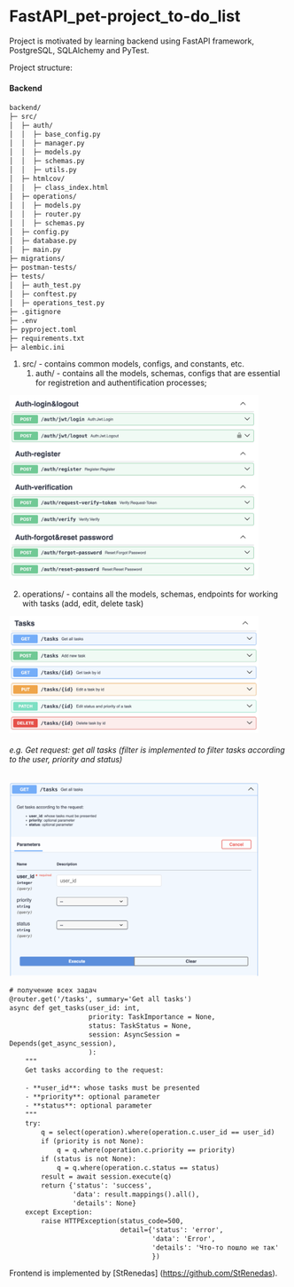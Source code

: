 # FastAPI_pet-project_to-do_list

Project is motivated by learning backend using FastAPI framework, PostgreSQL, SQLAlchemy and PyTest.

Project structure:
#### Backend
```
backend/
├─ src/
│  ├─ auth/
│  │  ├─ base_config.py
│  │  ├─ manager.py
│  │  ├─ models.py
│  │  ├─ schemas.py
│  │  ├─ utils.py
│  ├─ htmlcov/
│  │  ├─ class_index.html
│  ├─ operations/
│  │  ├─ models.py
│  │  ├─ router.py
│  │  ├─ schemas.py
│  ├─ config.py
│  ├─ database.py
│  ├─ main.py
├─ migrations/
├─ postman-tests/
├─ tests/
│  ├─ auth_test.py
│  ├─ conftest.py
│  ├─ operations_test.py
├─ .gitignore
├─ .env
├─ pyproject.toml
├─ requirements.txt
├─ alembic.ini
```

1. src/ - contains common models, configs, and constants, etc.
    1. auth/ - contains all the models, schemas, configs that are essential for registretion and authentification processes;
<img src=https://github.com/Anastasiia-Pov/FastAPI_pet-project_to-do_list/blob/main/backend/backend_visuals/Auth.png width=450 />

2. operations/ - contains all the models, schemas, endpoints for working with tasks (add, edit, delete task)
<img src=https://github.com/Anastasiia-Pov/FastAPI_pet-project_to-do_list/blob/main/backend/backend_visuals/Tasks.png width=450 />

###### e.g. Get request: get all tasks (filter is implemented to filter tasks according to the user, priority and status)
<img src=https://github.com/Anastasiia-Pov/FastAPI_pet-project_to-do_list/blob/main/backend/backend_visuals/get%3Atasks.png width=450 />

```
# получение всех задач
@router.get('/tasks', summary='Get all tasks')
async def get_tasks(user_id: int,
                    priority: TaskImportance = None,
                    status: TaskStatus = None,
                    session: AsyncSession = Depends(get_async_session),
                    ):
    """
    Get tasks according to the request:

    - **user_id**: whose tasks must be presented
    - **priority**: optional parameter
    - **status**: optional parameter
    """
    try:
        q = select(operation).where(operation.c.user_id == user_id)
        if (priority is not None):
            q = q.where(operation.c.priority == priority)
        if (status is not None):
            q = q.where(operation.c.status == status)
        result = await session.execute(q)
        return {'status': 'success',
                'data': result.mappings().all(),
                'details': None}
    except Exception:
        raise HTTPException(status_code=500,
                            detail={'status': 'error',
                                    'data': 'Error',
                                    'details': 'Что-то пошло не так'
                                    })
```

Frontend is implemented by [StRenedas] (https://github.com/StRenedas).
